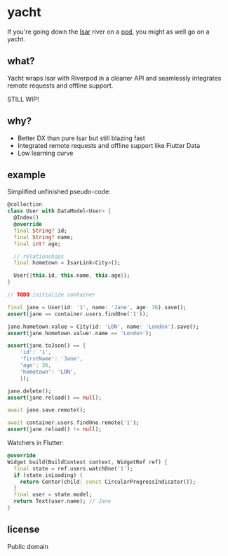 # yacht

If you're going down the [Isar](https://isar.dev) river on a [pod](https://riverpod.dev), you might as well go on a yacht.

## what?

Yacht wraps Isar with Riverpod in a cleaner API and seamlessly integrates remote requests and offline support.

STILL WIP!

## why?

- Better DX than pure Isar but still blazing fast
- Integrated remote requests and offline support like Flutter Data
- Low learning curve

## example

Simplified unfinished pseudo-code:

```dart
@collection
class User with DataModel<User> {
  @Index()
  @override
  final String? id;
  final String? name;
  final int? age;

  // relationships
  final hometown = IsarLink<City>();

  User({this.id, this.name, this.age});
}

// TODO initialize container

final jane = User(id: '1', name: 'Jane', age: 36).save();
assert(jane == container.users.findOne('1'));

jane.hometown.value = City(id: 'LON', name: 'London').save();
assert(jane.hometown.value!.name == 'London');

assert(jane.toJson() == {
    'id': '1',
    'firstName': 'Jane',
    'age': 36,
    'hometown': 'LON',
    });

jane.delete();
assert(jane.reload() == null);

await jane.save.remote();

await container.users.findOne.remote('1');
assert(jane.reload() != null);
```

Watchers in Flutter:

```dart
@override
Widget build(BuildContext context, WidgetRef ref) {
  final state = ref.users.watchOne('1');
  if (state.isLoading) {
    return Center(child: const CircularProgressIndicator());
  }
  final user = state.model;
  return Text(user.name); // Jane
}
```

## license

Public domain